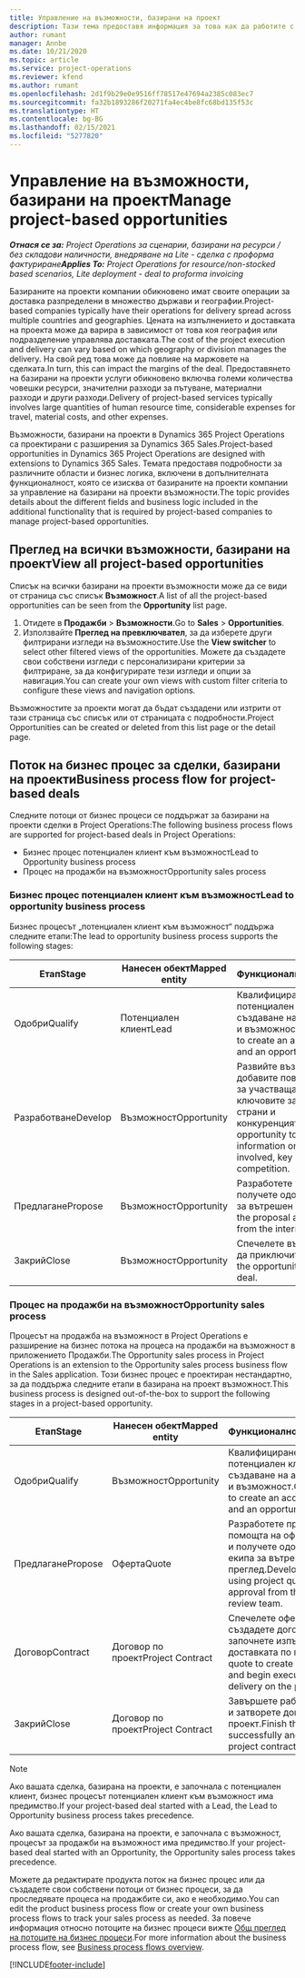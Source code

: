 ```yaml
---
title: Управление на възможности, базирани на проект
description: Тази тема предоставя информация за това как да работите с възможности, свързани с проекти.
author: rumant
manager: Annbe
ms.date: 10/21/2020
ms.topic: article
ms.service: project-operations
ms.reviewer: kfend
ms.author: rumant
ms.openlocfilehash: 2d1f9b29e0e9516ff78517e47694a2385c083ec7
ms.sourcegitcommit: fa32b1893286f20271fa4ec4be8fc68bd135f53c
ms.translationtype: HT
ms.contentlocale: bg-BG
ms.lasthandoff: 02/15/2021
ms.locfileid: "5277820"
---
```

# <a name="manage-project-based-opportunities"></a><span data-ttu-id="9df88-103">Управление на възможности, базирани на проект</span><span class="sxs-lookup"><span data-stu-id="9df88-103">Manage project-based opportunities</span></span>

<span data-ttu-id="9df88-104">_**Отнася се за:** Project Operations за сценарии, базирани на ресурси / без складови наличности, внедряване на Lite - сделка с проформа фактуриране_</span><span class="sxs-lookup"><span data-stu-id="9df88-104">_**Applies To:** Project Operations for resource/non-stocked based scenarios, Lite deployment - deal to proforma invoicing_</span></span>

<span data-ttu-id="9df88-105">Базираните на проекти компании обикновено имат своите операции за доставка разпределени в множество държави и географии.</span><span class="sxs-lookup"><span data-stu-id="9df88-105">Project-based companies typically have their operations for delivery spread across multiple countries and geographies.</span></span> <span data-ttu-id="9df88-106">Цената на изпълнението и доставката на проекта може да варира в зависимост от това коя география или подразделение управлява доставката.</span><span class="sxs-lookup"><span data-stu-id="9df88-106">The cost of the project execution and delivery can vary  based on which geography or division manages the delivery.</span></span> <span data-ttu-id="9df88-107">На свой ред това може да повлияе на маржовете на сделката.</span><span class="sxs-lookup"><span data-stu-id="9df88-107">In turn, this can impact the margins of the deal.</span></span> <span data-ttu-id="9df88-108">Предоставянето на базирани на проекти услуги обикновено включва големи количества човешки ресурси, значителни разходи за пътуване, материални разходи и други разходи.</span><span class="sxs-lookup"><span data-stu-id="9df88-108">Delivery of project-based services typically involves large quantities of human resource time, considerable expenses for travel, material costs, and other expenses.</span></span>

<span data-ttu-id="9df88-109">Възможности, базирани на проекти в Dynamics 365 Project Operations са проектирани с разширения за Dynamics 365 Sales.</span><span class="sxs-lookup"><span data-stu-id="9df88-109">Project-based opportunities in Dynamics 365 Project Operations are designed with extensions to Dynamics 365 Sales.</span></span> <span data-ttu-id="9df88-110">Темата предоставя подробности за различните области и бизнес логика, включени в допълнителната функционалност, която се изисква от базираните на проекти компании за управление на базирани на проекти възможности.</span><span class="sxs-lookup"><span data-stu-id="9df88-110">The topic provides details about the different fields and business logic included in the additional functionality that is required by project-based companies to manage project-based opportunities.</span></span>

## <a name="view-all-project-based-opportunities"></a><span data-ttu-id="9df88-111">Преглед на всички възможности, базирани на проект</span><span class="sxs-lookup"><span data-stu-id="9df88-111">View all project-based opportunities</span></span>

<span data-ttu-id="9df88-112">Списък на всички базирани на проекти възможности може да се види от страница със списък **Възможност**.</span><span class="sxs-lookup"><span data-stu-id="9df88-112">A list of all the project-based opportunities can be seen from the **Opportunity** list page.</span></span> 

1. <span data-ttu-id="9df88-113">Отидете в **Продажби** > **Възможности**.</span><span class="sxs-lookup"><span data-stu-id="9df88-113">Go to **Sales** > **Opportunities**.</span></span>
2. <span data-ttu-id="9df88-114">Използвайте **Преглед на превключвател**, за да изберете други филтрирани изгледи на възможностите.</span><span class="sxs-lookup"><span data-stu-id="9df88-114">Use the **View switcher** to select other filtered views of the opportunities.</span></span> <span data-ttu-id="9df88-115">Можете да създадете свои собствени изгледи с персонализирани критерии за филтриране, за да конфигурирате тези изгледи и опции за навигация.</span><span class="sxs-lookup"><span data-stu-id="9df88-115">You can create your own views with custom filter criteria to configure these views and navigation options.</span></span>

<span data-ttu-id="9df88-116">Възможностите за проекти могат да бъдат създадени или изтрити от тази страница със списък или от страницата с подробности.</span><span class="sxs-lookup"><span data-stu-id="9df88-116">Project Opportunities can be created or deleted from this list page or the detail page.</span></span>

## <a name="business-process-flow-for-project-based-deals"></a><span data-ttu-id="9df88-117">Поток на бизнес процес за сделки, базирани на проекти</span><span class="sxs-lookup"><span data-stu-id="9df88-117">Business process flow for project-based deals</span></span>

<span data-ttu-id="9df88-118">Следните потоци от бизнес процеси се поддържат за базирани на проекти сделки в Project Operations:</span><span class="sxs-lookup"><span data-stu-id="9df88-118">The following business process flows are supported for project-based deals in Project Operations:</span></span>

- <span data-ttu-id="9df88-119">Бизнес процес потенциален клиент към възможност</span><span class="sxs-lookup"><span data-stu-id="9df88-119">Lead to Opportunity business process</span></span>
- <span data-ttu-id="9df88-120">Процес на продажби на възможност</span><span class="sxs-lookup"><span data-stu-id="9df88-120">Opportunity sales process</span></span>

### <a name="lead-to-opportunity-business-process"></a><span data-ttu-id="9df88-121">Бизнес процес потенциален клиент към възможност</span><span class="sxs-lookup"><span data-stu-id="9df88-121">Lead to opportunity business process</span></span> 
<span data-ttu-id="9df88-122">Бизнес процесът „потенциален клиент към възможност“ поддържа следните етапи:</span><span class="sxs-lookup"><span data-stu-id="9df88-122">The lead to opportunity business process supports the following stages:</span></span>

| <span data-ttu-id="9df88-123">Етап</span><span class="sxs-lookup"><span data-stu-id="9df88-123">Stage</span></span> | <span data-ttu-id="9df88-124">Нанесен обект</span><span class="sxs-lookup"><span data-stu-id="9df88-124">Mapped entity</span></span> | <span data-ttu-id="9df88-125">Функционалност</span><span class="sxs-lookup"><span data-stu-id="9df88-125">Functionality</span></span> |
| --- | --- | --- |
| <span data-ttu-id="9df88-126">Одобри</span><span class="sxs-lookup"><span data-stu-id="9df88-126">Qualify</span></span> | <span data-ttu-id="9df88-127">Потенциален клиент</span><span class="sxs-lookup"><span data-stu-id="9df88-127">Lead</span></span> | <span data-ttu-id="9df88-128">Квалифициране на потенциален клиент за създаване на акаунт, контакт и възможност.</span><span class="sxs-lookup"><span data-stu-id="9df88-128">Qualify the lead to create an account, contact, and an opportunity.</span></span> |
| <span data-ttu-id="9df88-129">Разработване</span><span class="sxs-lookup"><span data-stu-id="9df88-129">Develop</span></span> | <span data-ttu-id="9df88-130">Възможност</span><span class="sxs-lookup"><span data-stu-id="9df88-130">Opportunity</span></span> | <span data-ttu-id="9df88-131">Развийте възможността да добавите повече информация за участващата работа, ключовите заинтересовани страни и конкуренцията.</span><span class="sxs-lookup"><span data-stu-id="9df88-131">Develop the opportunity to add more information on the work involved, key stakeholders, and competition.</span></span> |
| <span data-ttu-id="9df88-132">Предлагане</span><span class="sxs-lookup"><span data-stu-id="9df88-132">Propose</span></span> | <span data-ttu-id="9df88-133">Възможност</span><span class="sxs-lookup"><span data-stu-id="9df88-133">Opportunity</span></span> | <span data-ttu-id="9df88-134">Разработете предложението и получете одобрение от екипа за вътрешен преглед.</span><span class="sxs-lookup"><span data-stu-id="9df88-134">Develop the proposal and get approval from the internal review team.</span></span> |
| <span data-ttu-id="9df88-135">Закрий</span><span class="sxs-lookup"><span data-stu-id="9df88-135">Close</span></span> | <span data-ttu-id="9df88-136">Възможност</span><span class="sxs-lookup"><span data-stu-id="9df88-136">Opportunity</span></span> | <span data-ttu-id="9df88-137">Спечелете възможността, за да приключите сделката.</span><span class="sxs-lookup"><span data-stu-id="9df88-137">Win the opportunity to close the deal.</span></span> |

### <a name="opportunity-sales-process"></a><span data-ttu-id="9df88-138">Процес на продажби на възможност</span><span class="sxs-lookup"><span data-stu-id="9df88-138">Opportunity sales process</span></span>
<span data-ttu-id="9df88-139">Процесът на продажба на възможност в Project Operations е разширение на бизнес потока на процеса на продажби на възможност в приложението Продажби.</span><span class="sxs-lookup"><span data-stu-id="9df88-139">The Opportunity sales process in Project Operations is an extension to the Opportunity sales process business flow in the Sales application.</span></span> <span data-ttu-id="9df88-140">Този бизнес процес е проектиран нестандартно, за да поддържа следните етапи в базирана на проект възможност.</span><span class="sxs-lookup"><span data-stu-id="9df88-140">This business process is designed out-of-the-box to support the following stages in a project-based opportunity.</span></span>

| <span data-ttu-id="9df88-141">Етап</span><span class="sxs-lookup"><span data-stu-id="9df88-141">Stage</span></span> | <span data-ttu-id="9df88-142">Нанесен обект</span><span class="sxs-lookup"><span data-stu-id="9df88-142">Mapped entity</span></span> | <span data-ttu-id="9df88-143">Функционалност</span><span class="sxs-lookup"><span data-stu-id="9df88-143">Functionality</span></span> |
| --- | --- | --- |
| <span data-ttu-id="9df88-144">Одобри</span><span class="sxs-lookup"><span data-stu-id="9df88-144">Qualify</span></span> | <span data-ttu-id="9df88-145">Възможност</span><span class="sxs-lookup"><span data-stu-id="9df88-145">Opportunity</span></span> | <span data-ttu-id="9df88-146">Квалифициране на потенциален клиент за създаване на акаунт, контакт и възможност.</span><span class="sxs-lookup"><span data-stu-id="9df88-146">Qualify the lead to create an account, contact, and an opportunity.</span></span> |
| <span data-ttu-id="9df88-147">Предлагане</span><span class="sxs-lookup"><span data-stu-id="9df88-147">Propose</span></span> | <span data-ttu-id="9df88-148">Оферта</span><span class="sxs-lookup"><span data-stu-id="9df88-148">Quote</span></span> | <span data-ttu-id="9df88-149">Разработете предложението с помощта на оферти по проект и получете одобрение от екипа за вътрешен преглед.</span><span class="sxs-lookup"><span data-stu-id="9df88-149">Develop the proposal using project quotes and get approval from the internal review team.</span></span> |
| <span data-ttu-id="9df88-150">Договор</span><span class="sxs-lookup"><span data-stu-id="9df88-150">Contract</span></span> | <span data-ttu-id="9df88-151">Договор по проект</span><span class="sxs-lookup"><span data-stu-id="9df88-151">Project Contract</span></span> | <span data-ttu-id="9df88-152">Спечелете офертата, за да създадете договора и да започнете изпълнението и доставката по проекта.</span><span class="sxs-lookup"><span data-stu-id="9df88-152">Win the quote to create the contract and begin execution and delivery on the project.</span></span> |
| <span data-ttu-id="9df88-153">Закрий</span><span class="sxs-lookup"><span data-stu-id="9df88-153">Close</span></span> | <span data-ttu-id="9df88-154">Договор по проект</span><span class="sxs-lookup"><span data-stu-id="9df88-154">Project Contract</span></span> | <span data-ttu-id="9df88-155">Завършете работата успешно и затворете договора за проект.</span><span class="sxs-lookup"><span data-stu-id="9df88-155">Finish the work successfully and close the project contract.</span></span> |

> [!NOTE]
> <span data-ttu-id="9df88-156">Ако вашата сделка, базирана на проекти, е започнала с потенциален клиент, бизнес процесът потенциален клиент към възможност има предимство.</span><span class="sxs-lookup"><span data-stu-id="9df88-156">If your project-based deal started with a Lead, the Lead to Opportunity business process takes precedence.</span></span>
>
> <span data-ttu-id="9df88-157">Ако вашата сделка, базирана на проекти, е започнала с възможност, процесът за продажби на възможност има предимство.</span><span class="sxs-lookup"><span data-stu-id="9df88-157">If your project-based deal started with an Opportunity, the Opportunity sales process takes precedence.</span></span>

<span data-ttu-id="9df88-158">Можете да редактирате продукта поток на бизнес процес или да създадете свои собствени потоци от бизнес процеси, за да проследявате процеса на продажбите си, ако е необходимо.</span><span class="sxs-lookup"><span data-stu-id="9df88-158">You can edit the product business process flow or create your own business process flows to track your sales process as needed.</span></span> <span data-ttu-id="9df88-159">За повече информация относно потоците на бизнес процеси вижте [Общ преглед на потоците на бизнес процеси](https://docs.microsoft.com/dynamics365/customerengagement/on-premises/customize/business-process-flows-overview).</span><span class="sxs-lookup"><span data-stu-id="9df88-159">For more information about the business process flow, see [Business process flows overview](https://docs.microsoft.com/dynamics365/customerengagement/on-premises/customize/business-process-flows-overview).</span></span>


[!INCLUDE[footer-include](../includes/footer-banner.md)]